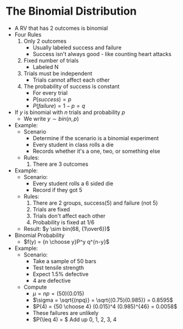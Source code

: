 # The Binomial Distribution
* A RV that has 2 outcomes is binomial
* Four Rules
  1. Only 2 outcomes
      * Usually labeled success and failure
      * Success isn't always good - like counting heart attacks
  2. Fixed number of trials
      * Labeled N
  3. Trials must be independent
      * Trials cannot affect each other
  4. The probability of success is constant
      * For every trial
      * $P(success) = p$
      * $P(failure) = 1 - p = q$
* If $y$ is binomial with $n$ trials and probability $p$
  * We write $y \sim bin(n, p)$
* Example:
  * Scenario
    * Determine if the scenario is a binomial experiment
    * Every student in class rolls a die
    * Records whether it's a one, two, or something else
  * Rules:
    1. There are 3 outcomes
* Example:
  * Scenario:
    * Every student rolls a 6 sided die
    * Record if they got 5
  * Rules:
    1. There are 2 groups, success(5) and failure (not 5)
    2. Trials are fixed
    3. Trials don't affect each other
    4. Probability is fixed at 1/6
  * Result: $y \sim bin(68, {1\over6})$
* Binomial Probability
  * $f(y) = {n \choose y}P^y q^{n-y}$
* Example:
  * Scenario:
    * Take a sample of 50 bars
    * Test tensile strength
    * Expect 1.5% defective
    * 4 are defective
  * Compute
    * $\mu = np = (50)(0.015)$
    * $\sigma = \sqrt{(npq)} = \sqrt{(0.75)(0.985)} = 0.8595$
    * $P(4) = {50 \choose 4} (0.015)^4 (0.985)^{46} = 0.0058$
    * These failures are unlikely
    * $P(\leq 4) = $ Add up 0, 1, 2, 3, 4
